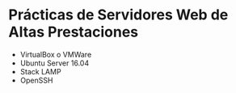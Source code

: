 # Prácticas de Servidores Web de Altas Prestaciones

  - VirtualBox o VMWare
  - Ubuntu Server 16.04
  - Stack LAMP 
  - OpenSSH
